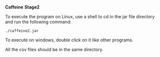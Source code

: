 **Caffeine** **Stage2**

To execute the program on Linux, use a shell to cd in the jar file directory
and run the following command:

`./caffeine2.jar`

To execute on windows, double click on it like other programs.

All the csv files should be in the same directory.
